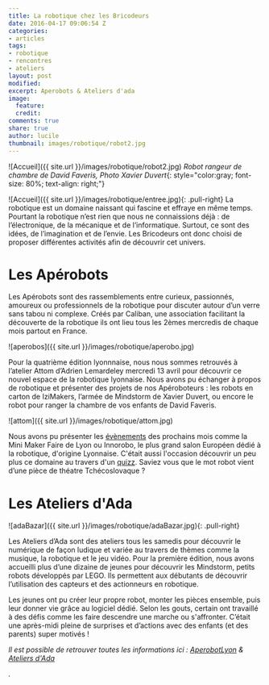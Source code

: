 ```yaml
---
title: La robotique chez les Bricodeurs
date: 2016-04-17 09:06:54 Z
categories:
- articles
tags:
- robotique
- rencontres
- ateliers
layout: post
modified: 
excerpt: Aperobots & Ateliers d'ada
image:
  feature: 
  credit: 
comments: true
share: true
author: lucile
thumbnail: images/robotique/robot2.jpg
---
```


![Accueil]({{ site.url }}/images/robotique/robot2.jpg)
_Robot rangeur de chambre de David Faveris, Photo Xavier Duvert_{: style="color:gray; font-size: 80%; text-align: right;"}


![Accueil]({{ site.url }}/images/robotique/entree.jpg){: .pull-right}
La robotique est un domaine naissant qui fascine et effraye en même temps. Pourtant la robotique n’est rien que nous ne connaissions déjà : de l’électronique, de la mécanique et de l’informatique. Surtout, ce sont des idées, de l’imagination et de l’envie. Les Bricodeurs ont donc choisi de proposer différentes activités afin de découvrir cet univers.


# Les Apérobots

Les Apérobots sont des rassemblements entre curieux, passionnés, amoureux ou professionnels de la robotique pour discuter autour d’un verre sans tabou ni complexe. Créés par Caliban, une association facilitant la découverte de la robotique ils ont lieu tous les 2èmes mercredis de chaque mois partout en France. 

![aperobos]({{ site.url }}/images/robotique/aperobo.jpg)

Pour la quatrième édition lyonnnaise, nous nous sommes retrouvés à l’atelier Attom d’Adrien Lemardeley mercredi 13 avril pour découvrir ce nouvel espace de la robotique lyonnaise. Nous avons pu échanger à propos de robotique et présenter des projets de nos Apéroboteurs : les robots en carton de IziMakers, l’armée de Mindstorm de Xavier Duvert, ou encore le robot pour ranger la chambre de vos enfants de David Faveris. 

![attom]({{ site.url }}/images/robotique/attom.jpg)

Nous avons pu présenter les [évènements](http://lesbricodeurs.fr/evenements/) des prochains mois comme la Mini Maker Faire de Lyon ou Innorobo, le plus grand salon Européen dédié à la robotique, d'origine Lyonnaise.  C'était aussi l'occasion découvrir un peu plus ce domaine au travers d'un [quizz](https://docs.google.com/forms/d/1onOdhf8GN76e62PskJrL6NxCGSF6PCIN4mPhawVFIU8/viewform#start=invite). Saviez vous que le mot robot vient d’une pièce de théatre Tchécoslovaque ?


# Les Ateliers d'Ada

![adaBazar]({{ site.url }}/images/robotique/adaBazar.jpg){: .pull-right}

Les Ateliers d’Ada sont des ateliers tous les samedis pour découvrir le numérique de façon ludique et variée au travers de thèmes comme la musique, la robotique et le jeu vidéo. Pour la première édition, nous avons accueilli plus d’une dizaine de jeunes pour découvrir les Mindstorm, petits robots développés par LEGO. Ils permettent aux débutants de découvrir l’utilisation des capteurs et des actionneurs en robotique.

Les jeunes ont pu créer leur propre robot, monter les pièces ensemble, puis leur donner vie grâce au logiciel dédié. Selon les gouts, certain ont travaillé à des défis comme les faire descendre une marche ou s'affronter. C’était une après-midi pleine de surprises et d’actions avec des enfants (et des parents) super motivés !

_Il est possible de retrouver toutes les informations ici : [AperobotLyon](https://www.facebook.com/AperobotLyon/) &  [Ateliers d'Ada](http://lesbricodeurs.fr/AteliersdAda/)_

_._